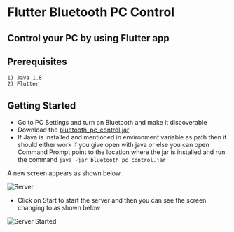 # Flutter Bluetooth PC Control 
## Control your PC by using Flutter app

## Prerequisites
    1) Java 1.8
    2) Flutter

## Getting Started
  - Go to PC Settings and turn on Bluetooth and make it discoverable
  - Download the [bluetooth_pc_control.jar](https://github.com/ganeshsp1/Flutter_Bluetooth_PC_Control/blob/master/BluetoothServerJava/bluetooth_pc_control.jar)
  - If Java is installed and mentioned in environment variable as path then it should either work if you give open with java or else you can open Command Prompt point to the location where the jar is installed and run the command
  ```java -jar bluetooth_pc_control.jar```
  
  A new screen appears as shown below
  
  ![Server](https://github.com/ganeshsp1/Flutter_Bluetooth_PC_Control/blob/master/screenshots/ServerLaunch.png)
  
 - Click on Start to start the server
and then you can see the screen changing to as shown below

  ![Server Started](https://github.com/ganeshsp1/Flutter_Bluetooth_PC_Control/blob/master/screenshots/ServerStart.png)
